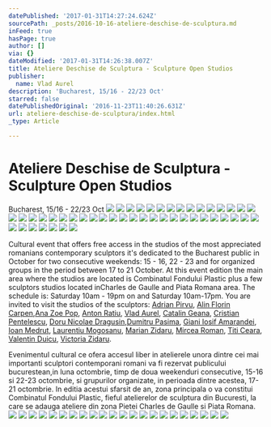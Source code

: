 ```yaml
---
datePublished: '2017-01-31T14:27:24.624Z'
sourcePath: _posts/2016-10-16-ateliere-deschise-de-sculptura.md
inFeed: true
hasPage: true
author: []
via: {}
dateModified: '2017-01-31T14:26:38.007Z'
title: Ateliere Deschise de Sculptura - Sculpture Open Studios
publisher:
  name: Vlad Aurel
description: 'Bucharest, 15/16 - 22/23 Oct'
starred: false
datePublishedOriginal: '2016-11-23T11:40:26.631Z'
url: ateliere-deschise-de-sculptura/index.html
_type: Article

---
```

# Ateliere Deschise de Sculptura - Sculpture Open Studios

Bucharest, 15/16 - 22/23 Oct
![](https://s3-us-west-2.amazonaws.com/the-grid-img/p/c2e6561c1ff00ef402b6029e35253ae99032d4f4.jpg)
![](https://s3-us-west-2.amazonaws.com/the-grid-img/p/4826f922603b2710d8e5641c477f161c70584922.jpg)
![](https://the-grid-user-content.s3-us-west-2.amazonaws.com/ce29a51a-77b3-422e-826c-920dea530222.jpg)
![](https://the-grid-user-content.s3-us-west-2.amazonaws.com/104d9cc0-91af-437c-9922-b3d49d0ef152.jpg)
![](https://s3-us-west-2.amazonaws.com/the-grid-img/p/e5588ac447756de54b0046e375091ad28a450270.jpg)
![](https://the-grid-user-content.s3-us-west-2.amazonaws.com/76f7d3ff-9be0-4e09-aa9a-b770c7605a1a.jpg)
![](https://s3-us-west-2.amazonaws.com/the-grid-img/p/ad844693d481f864534ed634f147a7dbb00fa3b5.jpg)
![](https://the-grid-user-content.s3-us-west-2.amazonaws.com/8ee2bbeb-51fa-48b6-83fa-16f6d1d78e98.jpg)
![](https://the-grid-user-content.s3-us-west-2.amazonaws.com/671ab547-caa5-4b61-a2a7-16836e13c624.jpg)
![](https://s3-us-west-2.amazonaws.com/the-grid-img/p/8c53e3832bc0393f30ab19b91bb27dab2f246beb.jpg)
![](https://the-grid-user-content.s3-us-west-2.amazonaws.com/228ed17e-5577-4407-b0b0-decce405afcc.jpg)
![](https://s3-us-west-2.amazonaws.com/the-grid-img/p/171a3d6053f59f19b873ffb3d7d7ca5bb07d9632.jpg)
![](https://the-grid-user-content.s3-us-west-2.amazonaws.com/36c2b3db-43d5-46ae-a2bb-8146a23cfa3a.jpg)
![](https://s3-us-west-2.amazonaws.com/the-grid-img/p/cffd31ee9cd433982e5fac6b83db2b03f5d94a64.jpg)
![](https://the-grid-user-content.s3-us-west-2.amazonaws.com/b843bea1-8c90-4b77-80ea-44b0aa9ef151.jpg)
![](https://s3-us-west-2.amazonaws.com/the-grid-img/p/9862a69b866fc5383b348131644ce905e82a5422.jpg)
![](https://the-grid-user-content.s3-us-west-2.amazonaws.com/ee3c52a3-e6c8-4d33-b24b-e3b5c6eb54e8.jpg)
![](https://s3-us-west-2.amazonaws.com/the-grid-img/p/178a8043603fc403f829f6e1739013e1487fb4c1.jpg)
![](https://the-grid-user-content.s3-us-west-2.amazonaws.com/22da0d13-a5b9-45c8-a641-8e250b7bced9.jpg)
![](https://s3-us-west-2.amazonaws.com/the-grid-img/p/c486537130f8d249bb4d630dd70bb8167358e6d5.jpg)
![](https://the-grid-user-content.s3-us-west-2.amazonaws.com/0aecff55-1ac9-46ca-9c93-bba6cdd88dba.jpg)
![](https://s3-us-west-2.amazonaws.com/the-grid-img/p/855a97a377f28046abfb542ee1506efbed36fea5.jpg)
![](https://the-grid-user-content.s3-us-west-2.amazonaws.com/757afe8c-c9a3-434c-b92e-d585f740437b.jpg)
![](https://s3-us-west-2.amazonaws.com/the-grid-img/p/255d1eb5641fa7d9dd7f9b2cf254589a215bd7ab.jpg)
![](https://the-grid-user-content.s3-us-west-2.amazonaws.com/0e8e2a78-9f97-4392-beb6-01030a6a9e0c.jpg)
![](https://s3-us-west-2.amazonaws.com/the-grid-img/p/5ef9a96cbb249895276bd6b97a1b37c10de8d746.jpg)
![](https://the-grid-user-content.s3-us-west-2.amazonaws.com/1f70f4b7-f527-4657-81ca-d915ae13392a.jpg)
![](https://s3-us-west-2.amazonaws.com/the-grid-img/p/6315ba23f05b317471ec2c62751eddaa35405e6c.jpg)
![](https://the-grid-user-content.s3-us-west-2.amazonaws.com/526dd93e-74c5-4123-b208-fb50498aef74.jpg)
![](https://s3-us-west-2.amazonaws.com/the-grid-img/p/ba1ca114e6cd1a6b36c39ca8097b45008bb9e66a.jpg)
![](https://the-grid-user-content.s3-us-west-2.amazonaws.com/32ac4996-a3d3-46ed-a320-f23b2d4c44a7.jpg)
![](https://s3-us-west-2.amazonaws.com/the-grid-img/p/c6c3fc451f072f4d92e0b7fc6c0921cff6e3e0cc.jpg)
![](https://the-grid-user-content.s3-us-west-2.amazonaws.com/d5f224b8-e498-4368-9e29-1a38bb74e8cb.jpg)
![](https://s3-us-west-2.amazonaws.com/the-grid-img/p/fb89b8df8c29c479e79e2438bb2df0e883ec5e4e.jpg)
![](https://the-grid-user-content.s3-us-west-2.amazonaws.com/3bd56302-170f-4811-9284-1c6d84a714a9.jpg)
![](https://s3-us-west-2.amazonaws.com/the-grid-img/p/35b39d1c6de39664c40519a52439905b4b642757.jpg)
![](https://the-grid-user-content.s3-us-west-2.amazonaws.com/539bdc7c-af3b-49f4-94db-daa456db0a4b.jpg)
![](https://s3-us-west-2.amazonaws.com/the-grid-img/p/a93e02b330770a7482dda1ab63c24c5d68d65874.jpg)
![](https://s3-us-west-2.amazonaws.com/the-grid-img/p/65c34429576196c7f04dcfbb417d6f7e7d6f9fc1.jpg)
![](https://the-grid-user-content.s3-us-west-2.amazonaws.com/260f451f-e0cf-4981-ac7c-976f182abe5c.jpg)
![](https://s3-us-west-2.amazonaws.com/the-grid-img/p/b0b6ec583ca0925183452f9af68b6fb437d59c52.jpg)
![](https://the-grid-user-content.s3-us-west-2.amazonaws.com/7aaebdaa-1276-4679-84ce-02498f89c11f.jpg)
![](https://s3-us-west-2.amazonaws.com/the-grid-img/p/acde5f31a3428097eed6659bcbed08fb8dfcd9e9.jpg)
![](https://the-grid-user-content.s3-us-west-2.amazonaws.com/59c8dd5e-0cde-455d-997f-9d2d80ad651e.jpg)
![](https://s3-us-west-2.amazonaws.com/the-grid-img/p/33ed603a1a582e2bbeb053c747f62027f355faea.jpg)
![](https://s3-us-west-2.amazonaws.com/the-grid-img/p/dc1a487467932d8a585ee4cad62d554a7770d3c9.jpg)
![](https://the-grid-user-content.s3-us-west-2.amazonaws.com/a5f74cac-094d-494d-8f5f-b60d7895d354.jpg)

Cultural event that offers free access in the studios of the most appreciated romanians contemporary sculptors it's dedicated to the Bucharest public in October for two consecutive weekends: 15 - 16, 22 - 23 and for organized groups in the period between 17 to 21 October. At this event edition the main area where the studios are located is Combinatul Fondului Plastic plus a few sculptors studios located in ​​Charles de Gaulle and Piata Romana area. The schedule is: Saturday 10am - 19pm on and Saturday 10am-17pm. You are invited to visit the studios of the sculptors: [Adrian Pirvu][0], [Alin Florin Carpen][1],[Ana Zoe Pop][2], [Anton Ratiu][3], [Vlad Aurel][4], [Catalin Geana][5], [Cristian Pentelescu][6], [Doru Nicolae Dragusin][7],[Dumitru Pasima][8], [Giani Iosif Amarandei][9], [Ioan Medrut][10], [Laurentiu Mogosanu][11], [Marian Zidaru][12], [Mircea Roman][13], [Titi Ceara][14], [Valentin Duicu][15], [Victoria Zidaru][16].

Evenimentul cultural ce ofera accesul liber in atelierele unora dintre cei mai importanti sculptori contemporani romani va fi rezervat publicului bucurestean,in luna octombrie, timp de doua weekenduri consecutive, 15-16 si 22-23 octombrie, si grupurilor organizate, in perioada dintre acestea, 17-21 octombrie. In editia acestui sfarsit de an, zona principala o va constitui Combinatul Fondului Plastic, fieful atelierelor de sculptura din Bucuresti, la care se adauga ateliere din zona Pietei Charles de Gaulle si Piata Romana.
![](https://s3-us-west-2.amazonaws.com/the-grid-img/p/6b6d22bdd212692cfa117124534dccc7946e34df.jpg)
![](https://s3-us-west-2.amazonaws.com/the-grid-img/p/4ada3e936b580cc10eb4c66514efb6b7be18ee02.jpg)
![](https://s3-us-west-2.amazonaws.com/the-grid-img/p/4d71e11a3206a0a85da45a57136bc1a37e5641fd.jpg)
![](https://s3-us-west-2.amazonaws.com/the-grid-img/p/f833922d221b3c90a9454bc1912569f53d496424.jpg)
![](https://s3-us-west-2.amazonaws.com/the-grid-img/p/c1200738ee4290e3ee84b0cc0425257969e2e373.jpg)
![](https://s3-us-west-2.amazonaws.com/the-grid-img/p/c007234458cc7b02cd4c8889f7e8eb3dda8f4eb0.jpg)
![](https://the-grid-user-content.s3-us-west-2.amazonaws.com/26ada8b9-77ea-4f30-824e-fb11ad6750c0.jpg)
![](https://the-grid-user-content.s3-us-west-2.amazonaws.com/34d2a22c-087b-4cee-8325-661169ca8625.jpg)
![](https://s3-us-west-2.amazonaws.com/the-grid-img/p/c3a30d4abdf6574f15eed3f711a4d145602dff66.jpg)
![](https://s3-us-west-2.amazonaws.com/the-grid-img/p/5bc853fd23dc064dce817105f135db5a6d8f48f1.jpg)
![](https://s3-us-west-2.amazonaws.com/the-grid-img/p/f65a85fca075a1bcd738975d1aa89d16349963a3.jpg)
![](https://the-grid-user-content.s3-us-west-2.amazonaws.com/e0f04661-62f9-4a49-aace-b7d19936bc3a.jpg)
![](https://s3-us-west-2.amazonaws.com/the-grid-img/p/a0dfad55a000120c3abd1af133b83666d5e64a64.jpg)
![](https://s3-us-west-2.amazonaws.com/the-grid-img/p/5443034baf09eaedb003cc33f5c183793171e51b.jpg)
![](https://the-grid-user-content.s3-us-west-2.amazonaws.com/e29bd37b-2050-4d7e-ba84-5164e89c21d2.jpg)
![](https://s3-us-west-2.amazonaws.com/the-grid-img/p/faa7011f431b8e5f2c8927fc25958085d9bdf05e.jpg)
![](https://s3-us-west-2.amazonaws.com/the-grid-img/p/fce8b8822a745ce0403b2fb095ce5bf0b1061391.jpg)
![](https://the-grid-user-content.s3-us-west-2.amazonaws.com/d0e697b7-9d41-43b2-a516-b3bc9ebc3993.jpg)
![](https://the-grid-user-content.s3-us-west-2.amazonaws.com/511349b9-c203-4845-bda9-67ef80a6aaa4.jpg)
![](https://s3-us-west-2.amazonaws.com/the-grid-img/p/d0606b45f8520aa7df5a6117195945a4ec6605cb.jpg)
![](https://s3-us-west-2.amazonaws.com/the-grid-img/p/c49a3a478fb2d3d0883ee68a5168f1f1a570bb2d.jpg)
![](https://s3-us-west-2.amazonaws.com/the-grid-img/p/e5f46318d80b98fe10460e5f36b7c255448625b8.jpg)

[0]: http://www.ateliere.net/en/adrian-pirvu
[1]: http://www.ateliere.net/en/alin-florin-carpen
[2]: http://www.ateliere.net/en/ana-zoe-pop
[3]: http://www.ateliere.net/en/anton-ratiu
[4]: http://www.ateliere.net/en/vlad-aurel
[5]: http://www.ateliere.net/en/catalin-geana
[6]: http://www.ateliere.net/en/cristian-pentelescu
[7]: http://www.ateliere.net/en/doru-nicolae-dragusin
[8]: http://www.ateliere.net/en/dumitru-pasima
[9]: http://www.ateliere.net/en/giani-iosif-amarandei
[10]: http://www.ateliere.net/en/ioan-medrut
[11]: http://www.ateliere.net/en/laurentiu-mogosanu
[12]: http://www.ateliere.net/en/marian-zidaru
[13]: http://www.ateliere.net/en/mircea-roman
[14]: http://www.ateliere.net/en/titi-ceara
[15]: http://www.ateliere.net/en/valentin-duicu
[16]: http://www.ateliere.net/en/victoria-zidaru